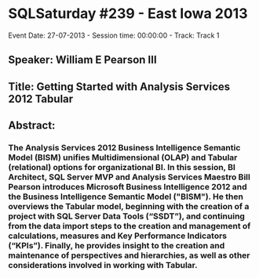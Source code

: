 # SQLSaturday #239 - East Iowa 2013
Event Date: 27-07-2013 - Session time: 00:00:00 - Track: Track 1
## Speaker: William E Pearson III
## Title: Getting Started with Analysis Services 2012 Tabular
## Abstract:
### The Analysis Services 2012 Business Intelligence Semantic Model (BISM) unifies Multidimensional (OLAP) and Tabular (relational) options for organizational BI.  In this session, BI Architect, SQL Server MVP and Analysis Services Maestro Bill Pearson introduces Microsoft Business Intelligence 2012 and the Business Intelligence Semantic Model ("BISM").  He then overviews the Tabular model, beginning with the creation of a project with SQL Server Data Tools (“SSDT”), and continuing from the data import steps to the creation and management of calculations, measures and Key Performance Indicators (“KPIs”).  Finally, he provides insight to the creation and maintenance of perspectives and hierarchies, as well as other considerations involved in working with Tabular.
